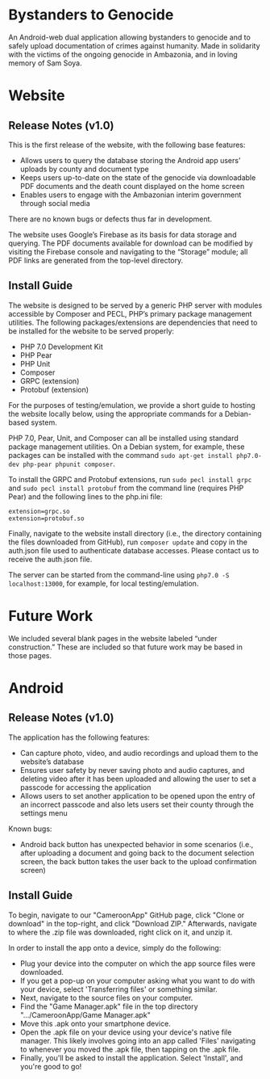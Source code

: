 # Bystanders to Genocide

An Android-web dual application allowing bystanders to genocide and to safely upload documentation of crimes against humanity. Made in solidarity with the victims of the ongoing genocide in Ambazonia, and in loving memory of Sam Soya.

# Website

## Release Notes (v1.0)

This is the first release of the website, with the following base features:

* Allows users to query the database storing the Android app users’ uploads by county and document type
* Keeps users up-to-date on the state of the genocide via downloadable PDF documents and the death count displayed on the home screen
* Enables users to engage with the Ambazonian interim government through social media

There are no known bugs or defects thus far in development.

The website uses Google’s Firebase as its basis for data storage and querying. The PDF documents available for download can be modified by visiting the Firebase console and navigating to the “Storage” module; all PDF links are generated from the top-level directory.

## Install Guide

The website is designed to be served by a generic PHP server with modules accessible by Composer and PECL, PHP’s primary package management utilities. The following packages/extensions are dependencies that need to be installed for the website to be served properly:

* PHP 7.0 Development Kit
* PHP Pear
* PHP Unit
* Composer
* GRPC (extension)
* Protobuf (extension)

For the purposes of testing/emulation, we provide a short guide to hosting the website locally below, using the appropriate commands for a Debian-based system.

PHP 7.0, Pear, Unit, and Composer can all be installed using standard package management utilities. On a Debian system, for example, these packages can be installed with the command `sudo apt-get install php7.0-dev php-pear phpunit composer`.

To install the GRPC and Protobuf extensions, run `sudo pecl install grpc` and `sudo pecl install protobuf` from the command line (requires PHP Pear) and the following lines to the php.ini file:
```
extension=grpc.so
extension=protobuf.so
```

Finally, navigate to the website install directory (i.e., the directory containing the files downloaded from GitHub), run `composer update` and copy in the auth.json file used to authenticate database accesses. Please contact us to receive the auth.json file.

The server can be started from the command-line using `php7.0 -S localhost:13000`, for example, for local testing/emulation.

# Future Work

We included several blank pages in the website labeled “under construction.” These are included so that future work may be based in those pages.

# Android

## Release Notes (v1.0)

The application has the following features:

* Can capture photo, video, and audio recordings and upload them to the website’s database
* Ensures user safety by never saving photo and audio captures, and deleting video after it has been uploaded and allowing the user to set a passcode for accessing the application
* Allows users to set another application to be opened upon the entry of an incorrect passcode and also lets users set their county through the settings menu

Known bugs:

* Android back button has unexpected behavior in some scenarios (i.e., after uploading a document and going back to the document selection screen, the back button takes the user back to the upload confirmation screen)

## Install Guide

To begin, navigate to our "CameroonApp" GitHub page, click "Clone or download" in the top-right, and click "Download ZIP." Afterwards, navigate to where the .zip file was downloaded, right click on it, and unzip it. 

In order to install the app onto a device, simply do the following:

* Plug your device into the computer on which the app source files were downloaded.
* If you get a pop-up on your computer asking what you want to do with your device, select 'Transferring files' or something similar.
* Next, navigate to the source files on your computer.
* Find the "Game Manager.apk" file in the top directory ".../CameroonApp/Game Manager.apk"
* Move this .apk onto your smartphone device.
* Open the .apk file on your device using your device's native file manager. This likely involves going into an app called 'Files' navigating to whenever you moved the .apk file, then tapping on the .apk file.
* Finally, you'll be asked to install the application. Select 'Install', and you're good to go!

